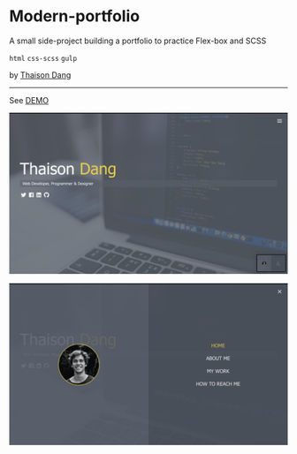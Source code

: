 # Modern-portfolio
A small side-project building a portfolio to practice Flex-box and SCSS

`html` `css-scss` `gulp`

by [Thaison Dang](https://github.com/thaisonbk57)

---

See [DEMO](https://thaison-portolio.firebaseapp.com/)

![screenshot](./screen1.png)

![screenshot](./screen2.png)

